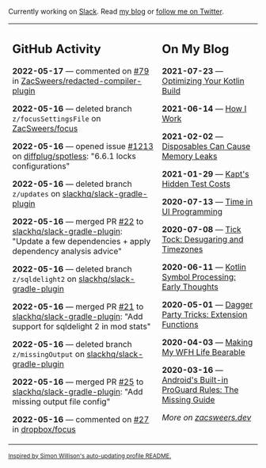 Currently working on [Slack](https://slack.com/). Read [my blog](https://zacsweers.dev/) or [follow me on Twitter](https://twitter.com/ZacSweers).

<table><tr><td valign="top" width="60%">

## GitHub Activity
<!-- githubActivity starts -->
**2022-05-17** — commented on [#79](https://github.com/ZacSweers/redacted-compiler-plugin/issues/79#issuecomment-1129332836) in [ZacSweers/redacted-compiler-plugin](https://github.com/ZacSweers/redacted-compiler-plugin)

**2022-05-16** — deleted branch `z/focusSettingsFile` on [ZacSweers/focus](https://github.com/ZacSweers/focus)

**2022-05-16** — opened issue [#1213](https://github.com/diffplug/spotless/issues/1213) on [diffplug/spotless](https://github.com/diffplug/spotless): "6.6.1 locks configurations"

**2022-05-16** — deleted branch `z/updates` on [slackhq/slack-gradle-plugin](https://github.com/slackhq/slack-gradle-plugin)

**2022-05-16** — merged PR [#22](https://github.com/slackhq/slack-gradle-plugin/pull/22) to [slackhq/slack-gradle-plugin](https://github.com/slackhq/slack-gradle-plugin): "Update a few dependencies + apply dependency analysis advice"

**2022-05-16** — deleted branch `z/sqldelight2` on [slackhq/slack-gradle-plugin](https://github.com/slackhq/slack-gradle-plugin)

**2022-05-16** — merged PR [#21](https://github.com/slackhq/slack-gradle-plugin/pull/21) to [slackhq/slack-gradle-plugin](https://github.com/slackhq/slack-gradle-plugin): "Add support for sqldelight 2 in mod stats"

**2022-05-16** — deleted branch `z/missingOutput` on [slackhq/slack-gradle-plugin](https://github.com/slackhq/slack-gradle-plugin)

**2022-05-16** — merged PR [#25](https://github.com/slackhq/slack-gradle-plugin/pull/25) to [slackhq/slack-gradle-plugin](https://github.com/slackhq/slack-gradle-plugin): "Add missing output file config"

**2022-05-16** — commented on [#27](https://github.com/dropbox/focus/pull/27#issuecomment-1128103307) in [dropbox/focus](https://github.com/dropbox/focus)
<!-- githubActivity ends -->
</td><td valign="top" width="40%">

## On My Blog
<!-- blog starts -->
**2021-07-23** — [Optimizing Your Kotlin Build](https://www.zacsweers.dev/optimizing-your-kotlin-build/)

**2021-06-14** — [How I Work](https://www.zacsweers.dev/how-i-work/)

**2021-02-02** — [Disposables Can Cause Memory Leaks](https://www.zacsweers.dev/disposables-can-cause-memory-leaks/)

**2021-01-29** — [Kapt's Hidden Test Costs](https://www.zacsweers.dev/kapts-hidden-test-costs/)

**2020-07-13** — [Time in UI Programming](https://www.zacsweers.dev/time-in-ui/)

**2020-07-08** — [Tick Tock: Desugaring and Timezones](https://www.zacsweers.dev/ticktock-desugaring-timezones/)

**2020-06-11** — [Kotlin Symbol Processing: Early Thoughts](https://www.zacsweers.dev/kotlin-symbol-processor-early-thoughts/)

**2020-05-01** — [Dagger Party Tricks: Extension Functions](https://www.zacsweers.dev/dagger-party-tricks-extension-functions/)

**2020-04-03** — [Making My WFH Life Bearable](https://www.zacsweers.dev/making-wfh-life-bearable/)

**2020-03-16** — [Android's Built-in ProGuard Rules: The Missing Guide](https://www.zacsweers.dev/android-proguard-rules/)
<!-- blog ends -->
_More on [zacsweers.dev](https://zacsweers.dev/)_
</td></tr></table>

<sub><a href="https://simonwillison.net/2020/Jul/10/self-updating-profile-readme/">Inspired by Simon Willison's auto-updating profile README.</a></sub>
